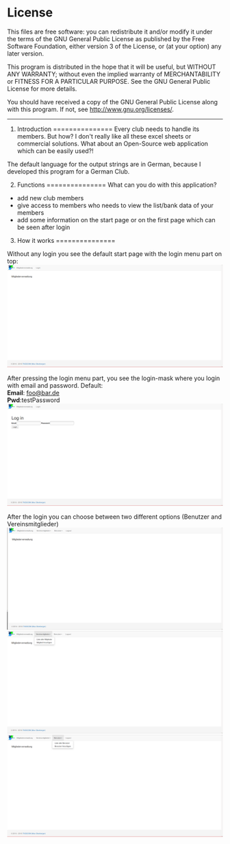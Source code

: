 # License

This files are free software: you can redistribute it and/or modify
it under the terms of the GNU General Public License as published by
the Free Software Foundation, either version 3 of the License, or
(at your option) any later version.

This program is distributed in the hope that it will be useful,
but WITHOUT ANY WARRANTY; without even the implied warranty of
MERCHANTABILITY or FITNESS FOR A PARTICULAR PURPOSE. See the
GNU General Public License for more details.

You should have received a copy of the GNU General Public License
along with this program. If not, see <http://www.gnu.org/licenses/>.

* * *


1. Introduction
===============
Every club needs to handle its members. But how? I don't really like all these
excel sheets or commercial solutions. What about an Open-Source web application
which can be easily used?!

The default language for the output strings are in German, because I developed
this program for a German Club.


2. Functions
===============
What can you do with this application?

- add new club members
- give access to members who needs to view the list/bank data of your members
- add some information on the start page or on the first page which can be seen
after login


3. How it works
===============

Without any login you see the default start page with the login menu part on top:
![](static/screenshots/Selection_118.png)

After pressing the login menu part, you see the login-mask where you login with
email and password. Default:  
**Email**: foo@bar.de  
**Pwd**:testPassword
![](static/screenshots/Selection_119.png)

After the login you can choose between two different options (Benutzer and
Vereinsmitglieder)
![](static/screenshots/Selection_120.png)
![](static/screenshots/Selection_121.png)
![](static/screenshots/Selection_122.png)

